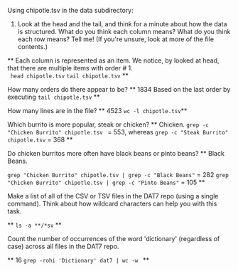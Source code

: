 Using chipotle.tsv in the data subdirectory:

1. Look at the head and the tail, and think for a minute about how the data is structured. What do you think each column means? What do you think each row means? Tell me! (If you're unsure, look at more of the file contents.)

** Each column is represented as an item. We notice, by looked at head, that there are multiple items with order # 1.  
``` head chipotle.tsv``` ```tail chipotle.tsv``` **



How many orders do there appear to be? ** 1834 Based on the last order by executing ```tail chipotle.tsv``` **

How many lines are in the file? ** 4523 ```wc -l chipotle.tsv```**

Which burrito is more popular, steak or chicken? ** Chicken. ```grep -c "Chicken Burrito" chipotle.tsv ``` = 553, whereas ```grep -c "Steak Burrito" chipotle.tsv``` = 368 **

Do chicken burritos more often have black beans or pinto beans? ** Black Beans. 

``` grep "Chicken Burrito" chipotle.tsv | grep -c "Black Beans" ``` = 282
``` grep "Chicken Burrito" chipotle.tsv | grep -c "Pinto Beans" ``` = 105 **

Make a list of all of the CSV or TSV files in the DAT7 repo (using a single command). Think about how wildcard characters can help you with this task.

** ``` ls -a **/*sv ``` **

Count the number of occurrences of the word 'dictionary' (regardless of case) across all files in the DAT7 repo. 

** 16 ```grep -rohi 'Dictionary' dat7 | wc -w ``` **